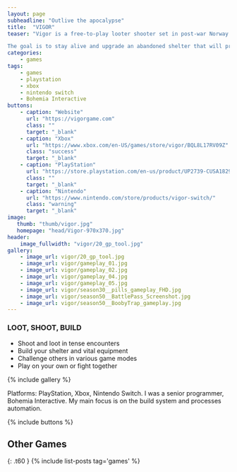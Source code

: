```yaml
---
layout: page
subheadline: "Outlive the apocalypse"
title:  "VIGOR"
teaser: "Vigor is a free-to-play looter shooter set in post-war Norway.

The goal is to stay alive and upgrade an abandoned shelter that will protect the player against the harsh environment. Players called Outlanders, have to seek resources and better equipment during Encounters with other players."
categories:
    - games
tags:
    - games
    - playstation
    - xbox
    - nintendo switch
    - Bohemia Interactive
buttons:
    - caption: "Website"
      url: "https://vigorgame.com"
      class: ""
      target: "_blank"
    - caption: "Xbox"
      url: "https://www.xbox.com/en-US/games/store/vigor/BQL8L17RV09Z"
      class: "success"
      target: "_blank"
    - caption: "PlayStation"
      url: "https://store.playstation.com/en-us/product/UP2739-CUSA18291_00-VIGORLEADSKU0001"
      class: ""
      target: "_blank"
    - caption: "Nintendo"
      url: "https://www.nintendo.com/store/products/vigor-switch/"
      class: "warning"
      target: "_blank"
image:
   thumb: "thumb/vigor.jpg"
   homepage: "head/Vigor-970x370.jpg"
header:
    image_fullwidth: "vigor/20_gp_tool.jpg"
gallery:
    - image_url: vigor/20_gp_tool.jpg
    - image_url: vigor/gameplay_01.jpg
    - image_url: vigor/gameplay_02.jpg
    - image_url: vigor/gameplay_04.jpg
    - image_url: vigor/gameplay_05.jpg
    - image_url: vigor/season30__pills_gameplay_FHD.jpg
    - image_url: vigor/season50__BattlePass_Screenshot.jpg
    - image_url: vigor/season50__BoobyTrap_gameplay.jpg
---
```


### LOOT, SHOOT, BUILD
* Shoot and loot in tense encounters
* Build your shelter and vital equipment
* Challenge others in various game modes
* Play on your own or fight together

{% include gallery %}

Platforms: PlayStation, Xbox, Nintendo Switch. I was a senior programmer, Bohemia Interactive. My main focus is on the build system and processes automation.

{% include buttons %}

## Other Games
{: .t60 }
{% include list-posts tag='games' %}